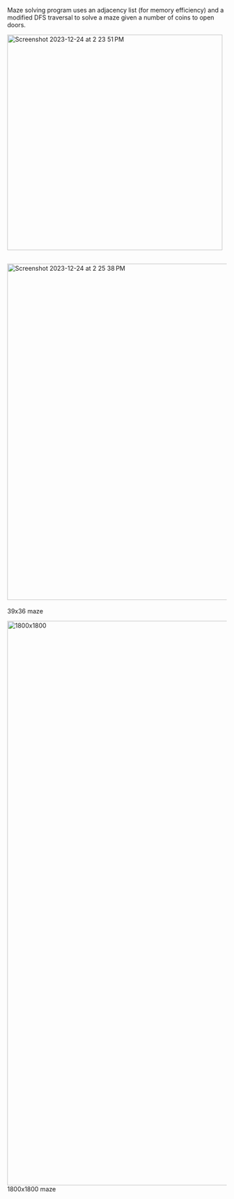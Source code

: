 Maze solving program uses an adjacency list (for memory efficiency) and a modified DFS traversal to solve a maze given a number of coins to open doors.

<img width="494" alt="Screenshot 2023-12-24 at 2 23 51 PM" src="https://github.com/norgera/Maze-Solving/assets/95401214/847484ed-66dc-4fd4-8cbf-985ea31ecf9b"> <br/> <br/>


<img width="771" alt="Screenshot 2023-12-24 at 2 25 38 PM" src="https://github.com/norgera/Maze-Solving/assets/95401214/c66bcad0-10d4-4ba6-ae0f-6f1f74a43b7c"> <br/> <br/>
39x36 maze

<img width="1294" alt="1800x1800" src="https://github.com/norgera/Maze-Solving/assets/95401214/2d8b6e5a-5835-458e-b390-98579d739a31">
1800x1800 maze

